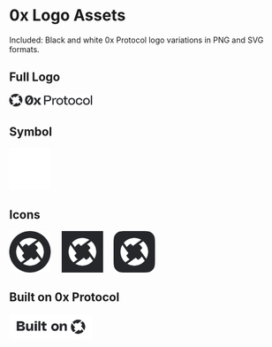 # 0x Logo Assets
Included: Black and white 0x Protocol logo variations in PNG and SVG formats.

## Full Logo
<img src="https://github.com/0xProject/branding/blob/master/0x%20Logo/PNG/0x_Protocol_Logo_Black.png" width="150px">

## Symbol
<img src="https://github.com/0xProject/branding/blob/master/0x%20Symbol/PNG/0x_Protocol_Symbol_White.png" width="75px">

## Icons
<img src="https://github.com/0xProject/branding/blob/master/0x%20Icons/PNG/0x_Protocol_Icon_Circle.png" width="75px"> &nbsp;&nbsp;&nbsp; <img src="https://github.com/0xProject/branding/blob/master/0x%20Icons/PNG/0x_Protocol_Icon_Rectangle.png" width="75px"> &nbsp;&nbsp;&nbsp; <img src="https://github.com/0xProject/branding/blob/master/0x%20Icons/PNG/0x_Protocol_Icon_Rounded.png" width="75px">

## Built on 0x Protocol
<img src="https://github.com/0xProject/branding/blob/master/Built%20on%200x%20Protocol/PNG/Built_on_0x_Protocol_White.png" width="150px" >
